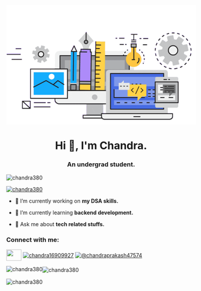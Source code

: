 <img align="center" src="https://github.com/Chandra380/images/blob/main/gifwebD.gif" width="700">
<h1 align="center">Hi 👋, I'm Chandra.</h1>
<h3 align="center">An undergrad student.</h3>

<p align="left"> <img src="https://komarev.com/ghpvc/?username=chandra380&label=Profile%20views&color=0e75b6&style=flat" alt="chandra380" /> </p>

<p align="left"> <a href="https://github.com/ryo-ma/github-profile-trophy"><img src="https://github-profile-trophy.vercel.app/?username=chandra380" alt="chandra380" /></a> </p>

- 🔭 I’m currently working on **my DSA skills.**

- 🌱 I’m currently learning **backend development.**

- 💬 Ask me about **tech related stuffs.**


<h3 align="left">Connect with me:</h3>
<p align="left">
<a href="https://www.linkedin.com/in/chandra-prakash-a35b1417b/" target="blank"><img align="center" src="https://raw.githubusercontent.com/rahuldkjain/github-profile-readme-generator/master/src/images/icons/Social/linked-in-alt.svg" height="30" width="40" /></a>
<a href="https://twitter.com/chandra16909927" target="blank"><img align="center" src="https://raw.githubusercontent.com/rahuldkjain/github-profile-readme-generator/master/src/images/icons/Social/twitter.svg" alt="chandra16909927" height="30" width="40" /></a>
<a href="https://medium.com/@chandraprakash47574" target="blank"><img align="center" src="https://raw.githubusercontent.com/rahuldkjain/github-profile-readme-generator/master/src/images/icons/Social/medium.svg" alt="@chandraprakash47574" height="30" width="40" /></a>
</p>


<img align="left" src="https://github-readme-stats.vercel.app/api/top-langs?username=chandra380&show_icons=true&locale=en&layout=compact" alt="chandra380" />

<img align="center" src="https://github-readme-stats.vercel.app/api?username=chandra380&show_icons=true&locale=en" alt="chandra380" width="400"/>

<p><img align="center" src="https://github-readme-streak-stats.herokuapp.com/?user=chandra380&" alt="chandra380" /></p>
